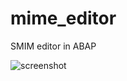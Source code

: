 # mime_editor
SMIM editor in ABAP

![screenshot](https://github.com/stekoester/mime_editor_orig/raw/master/docs/mime.png)
